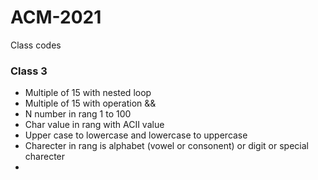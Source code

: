# ACM-2021
Class codes
### Class 3 
- Multiple of 15 with nested loop
- Multiple of 15 with operation &&
- N number in rang 1 to 100
- Char value in rang with ACII value 
- Upper case to lowercase and lowercase to uppercase
- Charecter in rang is alphabet (vowel or consonent) or digit or special charecter 
- 

